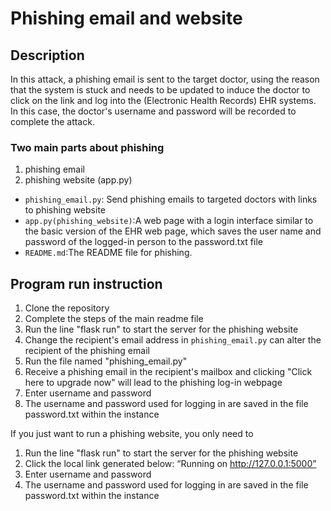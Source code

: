# Phishing email and website

## Description
In this attack, a phishing email is sent to the target doctor, using the reason that the system is stuck and needs to be updated to induce the doctor to click on the link and log into the (Electronic Health Records) EHR systems. In this case, the doctor's username and password will be recorded to complete the attack.

### Two main parts about phishing
1. phishing email
2. phishing website (app.py)

- `phishing_email.py`: Send phishing emails to targeted doctors with links to phishing website
- `app.py(phishing_website)`:A web page with a login interface similar to the basic version of the EHR web page, which saves the user name and password of the logged-in person to the password.txt file
- `README.md`:The README file for phishing.

## Program run instruction
1. Clone the repository
2. Complete the steps of the main readme file
3. Run the line "flask run" to start the server for the phishing website
4. Change the recipient's email address in `phishing_email.py` can alter the recipient of the phishing email
5. Run the file named "phishing_email.py"
6. Receive a phishing email in the recipient's mailbox and clicking "Click here to upgrade now" will lead to the phishing log-in webpage
7. Enter username and password
8. The username and password used for logging in are saved in the file password.txt within the instance

If you just want to run a phishing website, you only need to 
1. Run the line "flask run" to start the server for the phishing website
2. Click the local link generated below: “Running on http://127.0.0.1:5000”
7. Enter username and password
8. The username and password used for logging in are saved in the file password.txt within the instance
